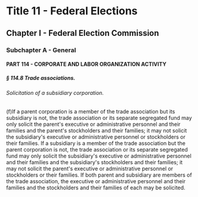 
# Title 11 - Federal Elections
## Chapter I - Federal Election Commission
### Subchapter A - General
#### PART 114 - CORPORATE AND LABOR ORGANIZATION ACTIVITY
##### § 114.8 Trade associations.
###### Solicitation of a subsidiary corporation.

(f)If a parent corporation is a member of the trade association but its subsidiary is not, the trade association or its separate segregated fund may only solicit the parent's executive or administrative personnel and their families and the parent's stockholders and their families; it may not solicit the subsidiary's executive or administrative personnel or stockholders or their families. If a subsidiary is a member of the trade association but the parent corporation is not, the trade association or its separate segregated fund may only solicit the subsidiary's executive or administrative personnel and their families and the subsidiary's stockholders and their families; it may not solicit the parent's executive or administrative personnel or stockholders or their families. If both parent and subsidiary are members of the trade association, the executive or administrative personnel and their families and the stockholders and their families of each may be solicited.
